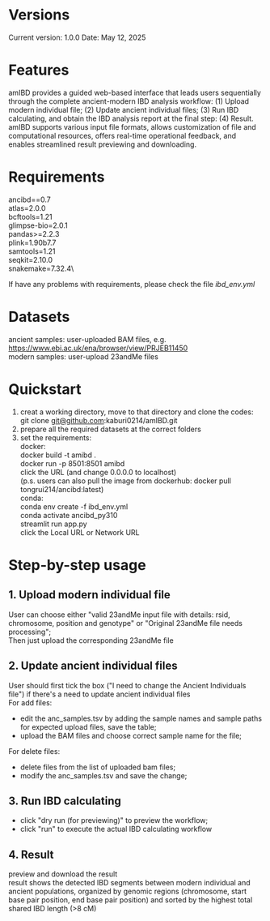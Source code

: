 # Versions
Current version: 1.0.0 Date: May 12, 2025

# Features
amIBD provides a guided web-based interface that leads users sequentially through the complete ancient-modern IBD analysis workflow: (1) Upload modern individual file; (2) Update ancient individual files; (3) Run IBD calculating, and obtain the IBD analysis report at the final step: (4) Result. amIBD supports various input file formats, allows customization of file and computational resources, offers real-time operational feedback, and enables streamlined result previewing and downloading.

# Requirements
ancibd==0.7\
atlas=2.0.0\
bcftools=1.21\
glimpse-bio=2.0.1\
pandas>=2.2.3\
plink=1.90b7.7\
samtools=1.21\
seqkit=2.10.0\
snakemake=7.32.4\

If have any problems with requirements, please check the file *ibd_env.yml*

# Datasets
ancient samples: user-uploaded BAM files, e.g. https://www.ebi.ac.uk/ena/browser/view/PRJEB11450 \
modern samples: user-upload 23andMe files

# Quickstart
1. creat a working directory, move to that directory and clone the codes:
   git clone git@github.com:kaburi0214/amIBD.git
2. prepare all the required datasets at the correct folders
3. set the requirements:\
   docker:\
   docker build -t amibd .\
   docker run -p 8501:8501 amibd\
   click the URL (and change 0.0.0.0 to localhost)\
   (p.s. users can also pull the image from dockerhub: docker pull tongrui214/ancibd:latest)\
   conda:\
   conda env create -f ibd_env.yml\
   conda activate ancibd_py310\
   streamlit run app.py\
   click the Local URL or Network URL
      
# Step-by-step usage
## 1. Upload modern individual file
User can choose either "valid 23andMe input file with details: rsid, chromosome, position and genotype" or "Original 23andMe file needs processing";\
Then just upload the corresponding 23andMe file
## 2. Update ancient individual files
User should first tick the box ("I need to change the Ancient Individuals file") if there's a need to update ancient individual files\
For add files:
- edit the anc_samples.tsv by adding the sample names and sample paths for expected upload files, save the table;
- upload the BAM files and choose correct sample name for the file;

For delete files:
- delete files from the list of uploaded bam files;
- modify the anc_samples.tsv and save the change;
## 3. Run IBD calculating
- click "dry run (for previewing)" to preview the workflow;
- click "run" to execute the actual IBD calculating workflow
## 4. Result
preview and download the result\
result shows the detected IBD segments between modern individual and ancient populations, organized by genomic regions (chromosome, start base pair position, end base pair position) and sorted by the highest total shared IBD length (>8 cM)
